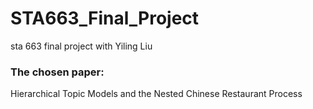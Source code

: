 # STA663_Final_Project
sta 663 final project with Yiling Liu

### The chosen paper:

Hierarchical Topic Models and the Nested Chinese Restaurant Process
